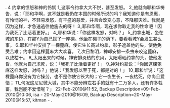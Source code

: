 . 4 
约拿的愤怒和神的怜悯 
1_这事令约拿大大不悦，甚至发怒。 2_他就向耶和华祷告，说：「耶和华啊，这不就是我仍在本国的时候所说的吗？我知道你是有恩惠，有怜悯的神，不轻易发怒，有丰盛的慈爱，并且会改变心意，不降那灾难。我就是因为这样，才急速逃往他施去的呀！ 3_耶和华啊，现在求你取走我的性命吧！因为我死了比活着更好。」 4_耶和华说：「你这样发怒，对吗？」 
5_约拿出城，坐在城的东边，在那Y为自己搭了一座棚。他坐在棚子的荫下，要看看城Y会发生甚么事。 6_耶和华神安排了一棵蓖麻，使它生长高过约拿，影子遮盖他的头，使他免受苦难；约拿因这棵蓖麻大大欢喜。 7_次日黎明，神却安排一条虫来咬这蓖麻，以致枯干。 8_太阳出来的时候，神安排炎热的东风，太阳曝晒约拿的头，使他发昏，他就为自己求死，说：「我死了比活着更好！」 9_神对约拿说：「你因这棵蓖麻这样发怒，对吗？」他说：「我发怒以至于死，都是对的！」 10_耶和华说：「这棵蓖麻你没有为它操劳，也不是你使它长大的；它一夜生长，一夜枯死，你尚且爱惜； 11_何况这尼尼微大城，其中不能分辨左右手的就有十二万多人，还有许多牲畜，我岂能不爱惜呢？」 
22-Feb-2010@11:52, Backup Description=09-Feb-2010@10:06, isa - 
20-May-2010@16:09, Backup Description=20-May-2010@15:57, kitman - 
.